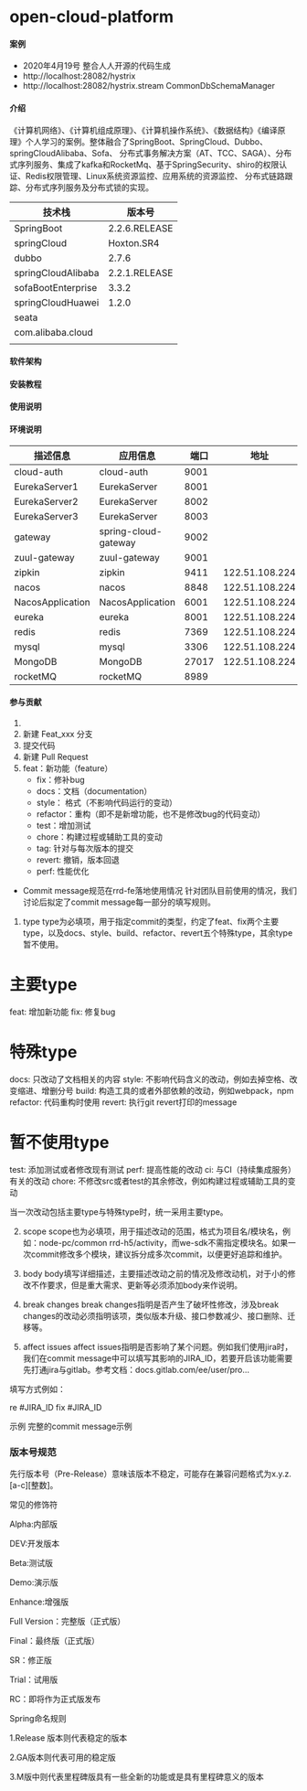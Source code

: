 # open-cloud-platform

#### 案例

* 2020年4月19号 整合人人开源的代码生成
* http://localhost:28082/hystrix
* http://localhost:28082/hystrix.stream
  CommonDbSchemaManager

#### 介绍

《计算机网络》、《计算机组成原理》、《计算机操作系统》、《数据结构》《编译原理》 ​ 个人学习的案例。整体融合了SpringBoot、SpringCloud、Dubbo、springCloudAlibaba、Sofa、
分布式事务解决方案（AT、TCC、SAGA）、分布式序列服务、集成了kafka和RocketMq、基于SpringSecurity、shiro的权限认证、Redis权限管理、Linux系统资源监控、应用系统的资源监控、
分布式链路跟踪、分布式序列服务及分布式锁的实现。

| 技术栈             | 版本号        |
| ------------------ | ------------- |
| SpringBoot         | 2.2.6.RELEASE |
| springCloud        | Hoxton.SR4    |
| dubbo              | 2.7.6         |
| springCloudAlibaba | 2.2.1.RELEASE |
| sofaBootEnterprise | 3.3.2         |
| springCloudHuawei  | 1.2.0         |
| seata              |               |
| com.alibaba.cloud  |               |
|                    |               |

#### 软件架构

#### 安装教程

#### 使用说明

#### 环境说明

| 描述信息 | 应用信息 | 端口 | 地址 |
| --- | ---| --- | --- |
| cloud-auth | cloud-auth | 9001  |  |
| EurekaServer1 | EurekaServer | 8001  |  |
| EurekaServer2 | EurekaServer | 8002  |  |
| EurekaServer3 | EurekaServer | 8003  |  |
| gateway | spring-cloud-gateway | 9002  |  |
| zuul-gateway | zuul-gateway | 9001  |  |
| zipkin | zipkin | 9411  |122.51.108.224  |
| nacos | nacos | 8848  |122.51.108.224  |
| NacosApplication | NacosApplication | 6001  |122.51.108.224  |
| eureka | eureka | 8001  | 122.51.108.224 |
| redis | redis | 7369  | 122.51.108.224 |
| mysql | mysql | 3306  | 122.51.108.224 |
| MongoDB |  MongoDB | 27017  | 122.51.108.224 |
| rocketMQ | rocketMQ | 8989  |  |

#### 参与贡献

1. 
2. 新建 Feat_xxx 分支
3. 提交代码
4. 新建 Pull Request
5. feat：新功能（feature）
   * fix：修补bug
   * docs：文档（documentation）
   * style： 格式（不影响代码运行的变动）
   * refactor：重构（即不是新增功能，也不是修改bug的代码变动）
   * test：增加测试
   * chore：构建过程或辅助工具的变动
   * tag: 针对与每次版本的提交
   * revert: 撤销，版本回退
   * perf: 性能优化
* Commit message规范在rrd-fe落地使用情况
  针对团队目前使用的情况，我们讨论后拟定了commit message每一部分的填写规则。

1. type
   type为必填项，用于指定commit的类型，约定了feat、fix两个主要type，以及docs、style、build、refactor、revert五个特殊type，其余type暂不使用。

# 主要type
feat:     增加新功能
fix:      修复bug

# 特殊type
docs:     只改动了文档相关的内容
style:    不影响代码含义的改动，例如去掉空格、改变缩进、增删分号
build:    构造工具的或者外部依赖的改动，例如webpack，npm
refactor: 代码重构时使用
revert:   执行git revert打印的message

# 暂不使用type
test:     添加测试或者修改现有测试
perf:     提高性能的改动
ci:       与CI（持续集成服务）有关的改动
chore:    不修改src或者test的其余修改，例如构建过程或辅助工具的变动

当一次改动包括主要type与特殊type时，统一采用主要type。

2. scope
   scope也为必填项，用于描述改动的范围，格式为项目名/模块名，例如：node-pc/common rrd-h5/activity，而we-sdk不需指定模块名。如果一次commit修改多个模块，建议拆分成多次commit，以便更好追踪和维护。

3. body
   body填写详细描述，主要描述改动之前的情况及修改动机，对于小的修改不作要求，但是重大需求、更新等必须添加body来作说明。

4. break changes
   break changes指明是否产生了破坏性修改，涉及break changes的改动必须指明该项，类似版本升级、接口参数减少、接口删除、迁移等。

5. affect issues
   affect issues指明是否影响了某个问题。例如我们使用jira时，我们在commit message中可以填写其影响的JIRA_ID，若要开启该功能需要先打通jira与gitlab。参考文档：docs.gitlab.com/ee/user/pro…

填写方式例如：

re #JIRA_ID
fix #JIRA_ID

示例
完整的commit message示例


  

### 版本号规范

先行版本号（Pre-Release）意味该版本不稳定，可能存在兼容问题格式为x.y.z.[a-c][整数]。

常见的修饰符

Alpha:内部版

DEV:开发版本

Beta:测试版

Demo:演示版

Enhance:增强版

Full Version：完整版（正式版）

Final：最终版（正式版）

SR：修正版

Trial：试用版

RC：即将作为正式版发布

Spring命名规则

1.Release 版本则代表稳定的版本

2.GA版本则代表可用的稳定版

3.M版中则代表里程碑版具有一些全新的功能或是具有里程碑意义的版本